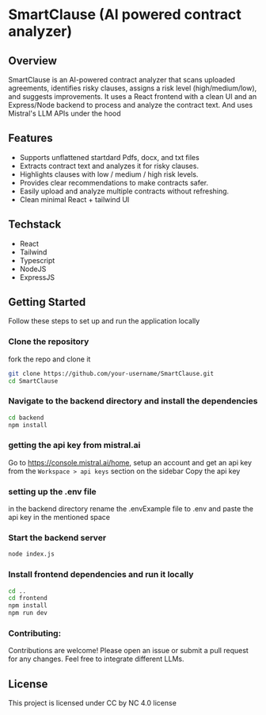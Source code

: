 # SmartClause (AI powered contract analyzer)
## Overview
SmartClause is an AI-powered contract analyzer that scans uploaded agreements, identifies risky clauses, assigns a risk level (high/medium/low), and suggests improvements. It uses a React frontend with a clean UI and an Express/Node backend to process and analyze the contract text. And uses Mistral's LLM APIs under the hood
## Features
 - Supports unflattened startdard Pdfs, docx, and txt files
 - Extracts contract text and analyzes it for risky clauses.
 - Highlights clauses with low / medium / high risk levels.
 - Provides clear recommendations to make contracts safer.
 - Easily upload and analyze multiple contracts without refreshing.
 - Clean minimal React + tailwind UI

## Techstack
- React
- Tailwind
- Typescript
- NodeJS
- ExpressJS

## Getting Started
Follow these steps to set up and run the application locally



### Clone the repository
fork the repo and clone it
```sh
git clone https://github.com/your-username/SmartClause.git
cd SmartClause
```

### Navigate to the backend directory and install the dependencies
```sh
cd backend
npm install
```

### getting the api key from mistral.ai
Go to https://console.mistral.ai/home, setup an account and get an api key from the  `Workspace > api keys` section on the sidebar
Copy the api key

### setting up the .env file
in the backend directory rename the .envExample file to .env and paste the api key in the mentioned space

### Start the backend server
```sh 
node index.js
```

### Install frontend dependencies and run it locally
```sh
cd ..
cd frontend
npm install
npm run dev
```

### Contributing:
Contributions are welcome! Please open an issue or submit a pull request for any changes.
Feel free to integrate different LLMs.

## License
This project is licensed under CC by NC 4.0 license
